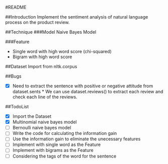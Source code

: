 #README

##Introduction
Implement the sentiment analysis of natural language process on the product review.

##Technique
###Model
Naive Bayes Model

###Feature
* Single word with high word score (chi-squared)
* Bigram with high word score

##Dataset
Import from nltk.corpus

##Bugs
- [X] Need to extract the sentence with positive or negative attitude from dataset.sents
      * We can use dataset.reviews() to extract each review and check each line of the reviews.

##TodoList
- [X] Import the Dataset
- [X] Multinomial naive bayes model
- [ ] Bernoulli naive bayes model
- [ ] Write the code for calculating the information gain
- [ ] Use the information gain to eliminate the unecessary features
- [ ] Implement with single word as the Feature
- [ ] Implement with bigrams as the Feature
- [ ] Considering the tags of the word for the sentence
